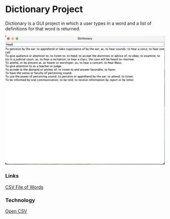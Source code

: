 # Dictionary Project

Dictionary is a GUI project in which a user types in a word and a list of definitions for that word is returned.

![Dictionary](Screenshots/DictionarySS.png)

### Links
[CSV File of Words](https://github.com/andrewoid/evolution-java/blob/main/englishDictionary.csv)

### Technology
[Open CSV](https://opencsv.sourceforge.net/)